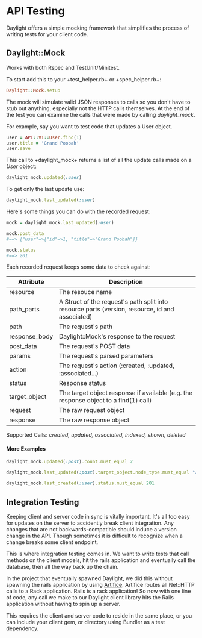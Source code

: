 # API Testing

Daylight offers a simple mocking framework that simplifies the process of writing tests for your client code.

## Daylight::Mock

Works with both Rspec and TestUnit/Minitest.

To start add this to your +test_helper.rb+ or +spec_helper.rb+:

```ruby
Daylight::Mock.setup
```

The mock will simulate valid JSON responses to calls so you don't have to stub out anything, especially not the HTTP calls themselves.
At the end of the test you can examine the calls that were made by calling *daylight_mock*.

For example, say you want to test code that updates a User object.

```ruby
user = API::V1::User.find(1)
user.title = 'Grand Poobah'
user.save
```

This call to +daylight_mock+ returns a list of all the update calls made on a *User* object:
```ruby
daylight_mock.updated(:user)
```

To get only the last update use:
```ruby
daylight_mock.last_updated(:user)
```

Here's some things you can do with the recorded request:
```ruby
mock = daylight_mock.last_updated(:user)

mock.post_data
#==> {"user"=>{"id"=>1, "title"=>"Grand Poobah"}}

mock.status
#==> 201
```

Each recorded request keeps some data to check against:

| Attribute       | Description                                                                                     |
|-----------------|-------------------------------------------------------------------------------------------------|
| resource        | The resouce name                                                                                |
| path_parts      | A Struct of the request's path split into resource parts (version, resource, id and associated) |
| path            | The request's path                                                                              |
| response_body   | Daylight::Mock's response to the request                                                        |
| post_data       | The request's POST data                                                                         |
| params          | The request's parsed parameters                                                                 |
| action          | The request's action (:created, :updated, :associated...)                                       |
| status          | Response status                                                                                 |
| target_object   | The target object response if available (e.g. the response object to a find(1) call)            |
| request         | The raw request object                                                                          |
| response        | The raw response object                                                                         |

Supported Calls: *created, updated, associated, indexed, shown, deleted*


#### More Examples

```ruby
daylight_mock.updated(:post).count.must_equal 2

daylight_mock.last_updated(:post).target_object.node_type.must_equal 'wibble'

daylight_mock.last_created(:user).status.must_equal 201
```

## Integration Testing

Keeping client and server code in sync is vitally important. It's all too easy for updates on the server to accidently break client integration. Any changes that are not backwards-compatible should induce a version change in the API. Though sometimes it is difficult to recognize when a change breaks some client endpoint.

This is where integration testing comes in. We want to write tests that call methods on the client models, hit the rails application and eventually call the database, then all the way back up the chain.

In the project that eventually spawned Daylight, we did this without spawning the rails application by using [Artifice](https://github.com/wycats/artifice). Artifice routes all Net::HTTP calls to a Rack application. Rails is a rack application! So now with one line of code, any call we make to our Daylight client library hits the Rails application without having to spin up a server.

This requires the client and server code to reside in the same place, or you can include your client gem, or directory using Bundler as a test dependency.
